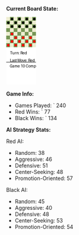 
**Current Board State:**  
<!-- START_GIF -->
![Checkers Game](./checkers_game.gif)
<!-- END_GIF -->

**Game Info:**  
- Games Played: `<!-- GAMES_PLAYED --> 240
- Red Wins: `<!-- RED_WINS --> 77
- Black Wins: `<!-- BLACK_WINS --> 134

<!-- AI_STATS -->
**AI Strategy Stats:**

Red AI:
- Random: 38
- Aggressive: 46
- Defensive: 51
- Center-Seeking: 48
- Promotion-Oriented: 57

Black AI:
- Random: 45
- Aggressive: 40
- Defensive: 48
- Center-Seeking: 53
- Promotion-Oriented: 54
